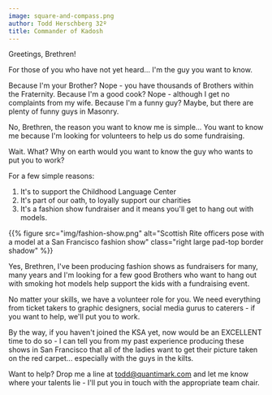 ```yaml
---
image: square-and-compass.png
author: Todd Herschberg 32º
title: Commander of Kadosh
---
```


Greetings, Brethren!

For those of you who have not yet heard... I'm the guy you want to know. 

Because I'm your Brother?  Nope - you have thousands of Brothers within the Fraternity.  Because I'm a good cook? Nope - although I get no complaints from my wife.  Because I'm a funny guy?  Maybe, but there are plenty of funny guys in Masonry.

No, Brethren, the reason you want to know me is simple... You want to know me because I'm looking for volunteers to help us do some fundraising.
 
Wait. What?  Why on earth would you want to know the guy who wants to put you to work?
 
For a few simple reasons:

1. It's to support the Childhood Language Center
2. It's part of our oath, to loyally support our charities
3. It's a fashion show fundraiser and it means you'll get to hang out with models.
 
{{% figure src="img/fashion-show.png" alt="Scottish Rite officers pose with a model at a San Francisco fashion show" class="right large pad-top border shadow" %}}

Yes, Brethren, I've been producing fashion shows as fundraisers for many, many years and I'm looking for a few good Brothers who want to hang out with smoking hot models help support the kids with a fundraising event.
 
No matter your skills, we have a volunteer role for you.  We need everything from ticket takers to graphic designers, social media gurus to caterers - if you want to help, we'll put you to work.
 
By the way, if you haven't joined the KSA yet, now would be an EXCELLENT time to do so - I can tell you from my past experience producing these shows in San Francisco that all of the ladies want to get their picture taken on the red carpet... especially with the guys in the kilts.

Want to help?  Drop me a line at todd@quantimark.com and let me know where your talents lie - I'll put you in touch with the appropriate team chair.